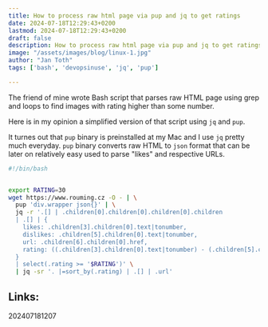 ```yaml
---
title: How to process raw html page via pup and jq to get ratings
date: 2024-07-18T12:29:43+0200
lastmod: 2024-07-18T12:29:43+0200
draft: false
description: How to process raw html page via pup and jq to get ratings
image: "/assets/images/blog/linux-1.jpg"
author: "Jan Toth"
tags: ['bash', 'devopsinuse', 'jq', 'pup']

---
```



The friend of mine wrote Bash script that parses raw HTML page using grep and loops to find images with rating higher
than some number.

Here is in my opinion a simplified version of that script using `jq` and `pup`.

It turnes out that `pup` binary is preinstalled at my Mac and I use `jq` pretty much everyday.
`pup` binary converts raw HTML to `json` format that can be later on relatively easy used to parse "likes" and respective URLs.

```bash
#!/bin/bash


export RATING=30
wget https://www.rouming.cz -O - | \
  pup 'div.wrapper json{}' | \
  jq -r '.[] | .children[0].children[0].children[0].children
  | .[] | {
    likes: .children[3].children[0].text|tonumber,
    dislikes: .children[5].children[0].text|tonumber,
    url: .children[6].children[0].href,
    rating: ((.children[3].children[0].text|tonumber) - (.children[5].children[0].text|tonumber))|tonumber
  }
  | select(.rating >= '$RATING')' \
  | jq -sr '. |=sort_by(.rating) | .[] | .url'


```

## Links:

202407181207
